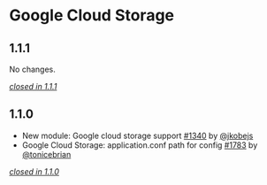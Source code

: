 # Google Cloud Storage

## 1.1.1

No changes.

[*closed in 1.1.1*](https://github.com/akka/alpakka/issues?q=is%3Aclosed+milestone%3A1.1.1+label%3Ap%3Agoogle-cloud-storage)


## 1.1.0

- New module: Google cloud storage support [#1340](https://github.com/akka/alpakka/issues/1340) by [@jkobejs](https://github.com/jkobejs)
- Google Cloud Storage: application.conf path for config [#1783](https://github.com/akka/alpakka/issues/1783) by [@tonicebrian](https://github.com/tonicebrian)

[*closed in 1.1.0*](https://github.com/akka/alpakka/issues?q=is%3Aclosed+milestone%3A1.1.0+label%3Ap%3Agoogle-cloud-storage)
